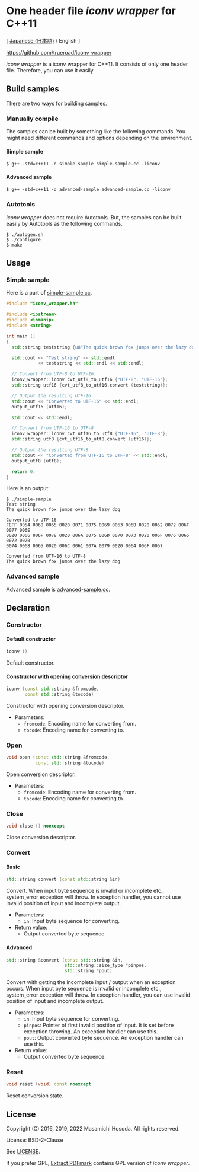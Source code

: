 <!-- -*- coding: utf-8 -*- -->
# One header file *iconv wrapper* for C++11

[ [Japanese (日本語)](./README.ja.md) / English ]

[
https://github.com/trueroad/iconv_wrapper
](https://github.com/trueroad/iconv_wrapper)

*iconv wrapper* is a iconv wrapper for C++11.
It consists of only one header file.
Therefore, you can use it easily.

## Build samples

There are two ways for building samples.

### Manually compile

The samples can be built by something like the following commands.
You might need different commands and options depending on the environment.

#### Simple sample

```
$ g++ -std=c++11 -o simple-sample simple-sample.cc -liconv
```

#### Advanced sample

```
$ g++ -std=c++11 -o advanced-sample advanced-sample.cc -liconv
```

### Autotools

*iconv wrapper* does not require Autotools.
But, the samples can be built easily by Autotools as the following commands.

```
$ ./autogen.sh
$ ./configure
$ make
```

## Usage

### Simple sample

Here is a part of [simple-sample.cc](./simple-sample.cc).

```c++
#include "iconv_wrapper.hh"

#include <iostream>
#include <iomanip>
#include <string>

int main ()
{
  std::string teststring {u8"The quick brown fox jumps over the lazy dog"};

  std::cout << "Test string" << std::endl
            << teststring << std::endl << std::endl;

  // Convert from UTF-8 to UTF-16
  iconv_wrapper::iconv cvt_utf8_to_utf16 {"UTF-8", "UTF-16"};
  std::string utf16 {cvt_utf8_to_utf16.convert (teststring)};

  // Output the resulting UTF-16
  std::cout << "Converted to UTF-16" << std::endl;
  output_utf16 (utf16);

  std::cout << std::endl;

  // Convert from UTF-16 to UTF-8
  iconv_wrapper::iconv cvt_utf16_to_utf8 {"UTF-16", "UTF-8"};
  std::string utf8 {cvt_utf16_to_utf8.convert (utf16)};

  // Output the resulting UTF-8
  std::cout << "Converted from UTF-16 to UTF-8" << std::endl;
  output_utf8 (utf8);

  return 0;
}
```

Here is an output:

```
$ ./simple-sample
Test string
The quick brown fox jumps over the lazy dog

Converted to UTF-16
FEFF 0054 0068 0065 0020 0071 0075 0069 0063 006B 0020 0062 0072 006F 0077 006E
0020 0066 006F 0078 0020 006A 0075 006D 0070 0073 0020 006F 0076 0065 0072 0020
0074 0068 0065 0020 006C 0061 007A 0079 0020 0064 006F 0067

Converted from UTF-16 to UTF-8
The quick brown fox jumps over the lazy dog

```

### Advanced sample

Advanced sample is [advanced-sample.cc](./advanced-sample.cc).

## Declaration

### Constructor

#### Default constructor

```c++
iconv ()
```

Default constructor.

#### Constructor with opening conversion descriptor

```c++
iconv (const std::string &fromcode,
       const std::string &tocode)
```

Constructor with opening conversion descriptor.

* Parameters:
  + `fromcode`: Encoding name for converting from.
  + `tocode`: Encoding name for converting to.

### Open

```c++
void open (const std::string &fromcode,
           const std::string &tocode)
```

Open conversion descriptor.

* Parameters:
  + `fromcode`: Encoding name for converting from.
  + `tocode`: Encoding name for converting to.

### Close

```c++
void close () noexcept
```

Close conversion descriptor.

### Convert

#### Basic

```c++
std::string convert (const std::string &in)
```

Convert.
When input byte sequence is invalid or incomplete etc.,
system_error exception will throw.
In exception handler, you cannot use invalid position of input
and incomplete output.

* Parameters:
  + `in`: Input byte sequence for converting.
* Return value:
  + Output converted byte sequence.

#### Advanced

```c++
std::string &convert (const std::string &in,
                      std::string::size_type *pinpos,
                      std::string *pout)
```

Convert with getting the incomplete input / output
when an exception occurs.
When input byte sequence is invalid or incomplete etc.,
system_error exception will throw.
In exception handler, you can use invalid position of input
and incomplete output.

* Parameters:
  + `in`: Input byte sequence for converting.
  + `pinpos`: Pointer of first invalid position of input.
    It is set before exception throwing.
    An exception handler can use this.
  + `pout`: Output converted byte sequence.
    An exception handler can use this.
* Return value:
  + Output converted byte sequence.

### Reset

```c++
void reset (void) const noexcept
```

Reset conversion state.

## License

Copyright (C) 2016, 2019, 2022 Masamichi Hosoda. All rights reserved.

License: BSD-2-Clause

See [LICENSE](./LICENSE).

If you prefer GPL,
[Extract PDFmark](https://github.com/trueroad/extractpdfmark) contains
GPL version of *iconv wrapper*.
